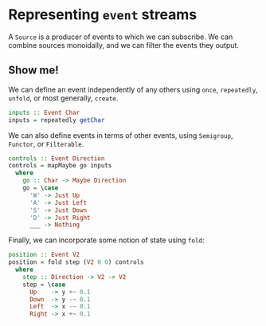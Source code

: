 # Representing `event` streams

A `Source` is a producer of events to which we can subscribe. We can combine
sources monoidally, and we can filter the events they output.

## Show me!

We can define an event independently of any others using `once`, `repeatedly`,
`unfold`, or most generally, `create`.

```haskell
inputs :: Event Char
inputs = repeatedly getChar
```

We can also define events in terms of other events, using `Semigroup`,
`Functor`, or `Filterable`.

```haskell
controls :: Event Direction
controls = mapMaybe go inputs
  where
    go :: Char -> Maybe Direction
    go = \case
      'W' -> Just Up
      'A' -> Just Left
      'S' -> Just Down
      'D' -> Just Right
      ___ -> Nothing
```

Finally, we can incorporate some notion of state using `fold`:

```haskell
position :: Event V2
position = fold step (V2 0 0) controls
  where
    step :: Direction -> V2 -> V2
    step = \case
      Up    -> y +~ 0.1
      Down  -> y -~ 0.1
      Left  -> x -~ 0.1
      Right -> x +~ 0.1
```
